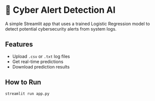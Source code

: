 # 🚨 Cyber Alert Detection AI

A simple Streamlit app that uses a trained Logistic Regression model to detect potential cybersecurity alerts from system logs.

## Features

- Upload `.csv` or `.txt` log files
- Get real-time predictions
- Download prediction results

## How to Run

```bash
streamlit run app.py
```